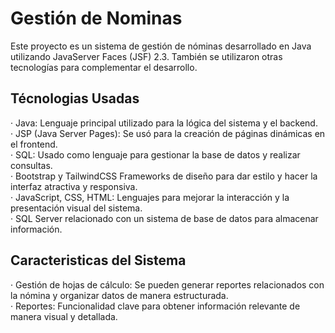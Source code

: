 <h1> Gestión de Nominas </h1>
<p> Este proyecto es un sistema de gestión de nóminas desarrollado en Java utilizando JavaServer Faces (JSF) 2.3. También se utilizaron otras tecnologías para complementar el desarrollo. </p>  

<h2> Técnologias Usadas </h2>
· Java: Lenguaje principal utilizado para la lógica del sistema y el backend. </br>
· JSP (Java Server Pages): Se usó para la creación de páginas dinámicas en el frontend. </br>
· SQL: Usado como lenguaje para gestionar la base de datos y realizar consultas. </br>
· Bootstrap y TailwindCSS Frameworks de diseño para dar estilo y hacer la interfaz atractiva y responsiva. </br>
· JavaScript, CSS, HTML: Lenguajes para mejorar la interacción y la presentación visual del sistema. </br>
· SQL Server relacionado con un sistema de base de datos para almacenar información. </br>

<h2> Caracteristicas del Sistema </h2>
· Gestión de hojas de cálculo: Se pueden generar reportes relacionados con la nómina y organizar datos de manera estructurada. </br>
· Reportes: Funcionalidad clave para obtener información relevante de manera visual y detallada. </br>

